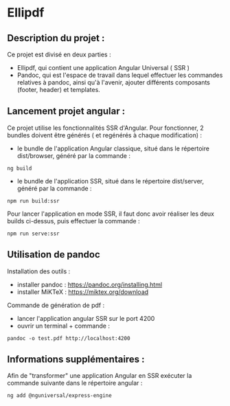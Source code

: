 # Ellipdf
## Description du projet :
Ce projet est divisé en deux parties :
- Ellipdf, qui contient une application Angular Universal ( SSR )
- Pandoc, qui est l'espace de travail dans lequel effectuer les commandes relatives à pandoc, ainsi qu'à l'avenir, ajouter différents composants (footer, header) et templates.

## Lancement projet angular :
Ce projet utilise les fonctionnalités SSR d'Angular. Pour fonctionner, 2 bundles doivent être générés ( et regénérés à chaque modification) :
- le bundle de l'application Angular classique, situé dans le répertoire dist/browser, généré par la commande :
```
ng build
```
- le bundle de l'application SSR, situé dans le répertoire dist/server, généré par la commande : 
```
npm run build:ssr
```
Pour lancer l'application en mode SSR, il faut donc avoir réaliser les deux builds ci-dessus, puis effectuer la commande :
```
npm run serve:ssr
```

## Utilisation de pandoc

Installation des outils : 
- installer pandoc : https://pandoc.org/installing.html 
- installer MiKTeX : https://miktex.org/download

Commande de génération de pdf :
 - lancer l'application angular SSR sur le port 4200
 - ouvrir un terminal + commande : 
```
pandoc -o test.pdf http://localhost:4200
```


## Informations supplémentaires :

Afin de "transformer" une application Angular en SSR exécuter la commande suivante dans le répertoire angular :
```
ng add @nguniversal/express-engine
```
